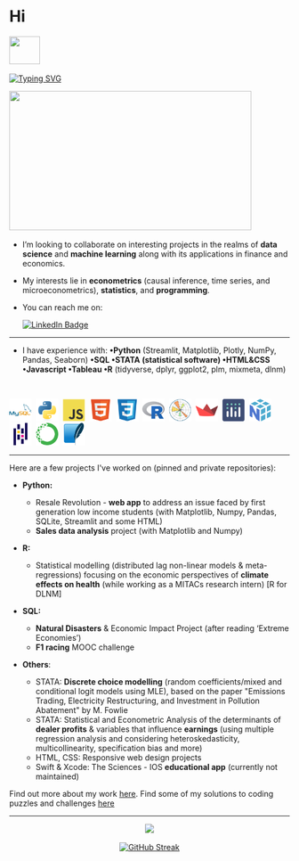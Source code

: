 # Hi 
<img src="https://media0.giphy.com/media/w1OBpBd7kJqHrJnJ13/giphy.gif?cid=ecf05e47gs0y9jp64dcs2f2ti9tf7845t8zm62ic0myotppe&rid=giphy.gif&ct=s" width="55" height="50" /> 

[![Typing SVG](https://readme-typing-svg.demolab.com?font=Fira+Code&size=25&pause=1000&color=FFFFFF&background=000000&center=true&vCenter=true&width=435&lines=I'm+V-Mayya+%F0%9F%91%A9;Economics+Student+%F0%9F%93%9A;Interested+in+Econometrics%2C;Data+Science%2C;Machine+Learning+%26+AI+%F0%9F%91%A9%E2%80%8D%F0%9F%92%BB!+)](https://git.io/typing-svg) 

<img src="chrisriedunsplash.jpeg" width="435" height="250" /> 
  
- I’m looking to collaborate on interesting projects in the realms of **data science** and **machine learning** along with its applications in finance and economics.
- My interests lie in **econometrics** (causal inference, time series, and microeconometrics), **statistics**, and **programming**.
- You can reach me on: 

   <div id="badges"> <a href="https://www.linkedin.com/in/vaibhavi-c-mayya"> <img src="https://img.shields.io/badge/LinkedIn-blue?style=for-the-badge&logo=linkedin&logoColor=white" alt="LinkedIn Badge"/> </a></div> 

---

- I have experience with: **•Python** (Streamlit, Matplotlib, Plotly, NumPy, Pandas, Seaborn) **•SQL •STATA (statistical software) •HTML&CSS •Javascript •Tableau •R** (tidyverse, dplyr, ggplot2, plm, mixmeta, dlnm)

<br> 

  <img src="https://github.com/devicons/devicon/blob/master/icons/mysql/mysql-original-wordmark.svg" title="MySQL"  alt="MySQL" width="40" height="40"/>&nbsp;
  <img src="https://github.com/devicons/devicon/blob/master/icons/python/python-original.svg" title="Python"  alt="Python" width="40" height="40"/>&nbsp;
  <img src="https://github.com/devicons/devicon/blob/master/icons/javascript/javascript-original.svg" title="Javascript"  alt="Javascript" width="40" height="40"/>&nbsp;
  <img src="https://github.com/devicons/devicon/blob/master/icons/html5/html5-original.svg" title="HTML5"  alt="HTML5" width="40" height="40"/>&nbsp;
  <img src="https://github.com/devicons/devicon/blob/master/icons/css3/css3-original.svg" title="CSS3"  alt="CSS3" width="40" height="40"/>&nbsp;
  <img src="https://github.com/devicons/devicon/blob/master/icons/r/r-original.svg" title="R"  alt="R" width="40" height="40"/>&nbsp;
  <img src="https://github.com/devicons/devicon/blob/master/icons/matplotlib/matplotlib-original.svg" title="matplotlib"  alt="matplotlib" width="40" height="40"/>&nbsp;
  <img src="https://github.com/devicons/devicon/blob/master/icons/streamlit/streamlit-original.svg" title="streamlit"  alt="streamlit" width="40" height="40"/>&nbsp;
  <img src="https://github.com/devicons/devicon/blob/master/icons/plotly/plotly-original.svg" title="plotly"  alt="plotly" width="40" height="40"/>&nbsp;
  <img src="https://github.com/devicons/devicon/blob/master/icons/numpy/numpy-original.svg" title="numpy"  alt="numpy" width="40" height="40"/>&nbsp;
  <img src="https://github.com/devicons/devicon/blob/master/icons/pandas/pandas-original.svg" title="pandas"  alt="pandas" width="40" height="40"/>&nbsp;
  <img src="https://github.com/devicons/devicon/blob/master/icons/anaconda/anaconda-original.svg" title="anaconda"  alt="anaconda" width="40" height="40"/>&nbsp;
  <img src="https://github.com/devicons/devicon/blob/master/icons/sqlite/sqlite-original.svg" title="sqlite"  alt="sqlite" width="40" height="40"/>&nbsp;

---

Here are a few projects I've worked on (pinned and private repositories):
  
- **Python:**
    - Resale Revolution - **web app** to address an issue faced by first generation low income students (with Matplotlib, Numpy, Pandas, SQLite, Streamlit and some HTML)
    - **Sales data analysis** project (with Matplotlib and Numpy)
 
- **R:**
    - Statistical modelling (distributed lag non-linear models & meta-regressions) focusing on the economic perspectives of **climate effects on health** (while working as a MITACs research intern) [R for DLNM]  
 
- **SQL:**
    - **Natural Disasters** & Economic Impact Project (after reading ‘Extreme Economies’)
    - **F1 racing** MOOC challenge 
 
- **Others**:
    - STATA: **Discrete choice modelling** (random coefficients/mixed and conditional logit models using MLE), based on the paper "Emissions Trading, Electricity Restructuring, and Investment in Pollution Abatement" by M. Fowlie
    - STATA: Statistical and Econometric Analysis of the determinants of **dealer profits** & variables that influence **earnings** (using multiple regression analysis and considering heteroskedasticity, multicollinearity, specification bias and more)  
    - HTML, CSS: Responsive web design projects
    - Swift & Xcode: The Sciences - IOS **educational app** (currently not maintained) 

Find out more about my work [here](https://vaibhavimayya.carrd.co/). Find some of my solutions to coding puzzles and challenges [here](https://github.com/V-Mayya/Python-SQLChallenges.git) 

---
<div align="center">  
 
![](https://komarev.com/ghpvc/?username=V-Mayya) 

[![GitHub Streak](https://streak-stats.demolab.com?user=V-Mayya&theme=nightfox&border_radius=30&hide_current_streak=true)](https://git.io/streak-stats)

</div>

<!---
V-Mayya/V-Mayya is a ✨ special ✨ repository because its `README.md` (this file) appears on your GitHub profile.
You can click the Preview link to take a look at your changes.
--->
